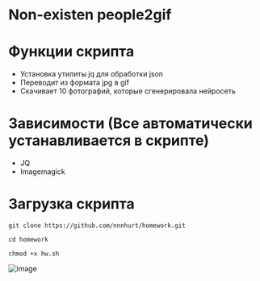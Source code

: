 # Non-existen people2gif  

# Функции скрипта
- Установка утилиты jq для обработки json
- Переводит из формата jpg в gif
- Скачивает 10 фотографий, которые сгенерировала нейросеть

# Зависимости (Все автоматически устанавливается в скрипте)
- JQ
- Imagemagick

# Загрузка скрипта
```
git clone https://github.com/nnnhurt/homework.git

cd homework

chmod +x hw.sh
```
![image](https://user-images.githubusercontent.com/113695478/235096078-66d7b544-0b36-4be5-a014-0abc5c437c27.png)
